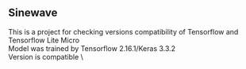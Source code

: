 ## Sinewave
This is a project for checking versions compatibility of Tensorflow and Tensorflow Lite Micro\
Model was trained by Tensorflow 2.16.1/Keras 3.3.2 \
Version is compatible \
